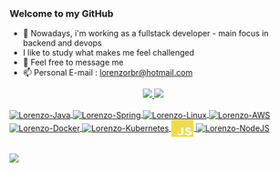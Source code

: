 ### Welcome to my GitHub


- 🔭 Nowadays, i'm working as a fullstack developer - main focus in backend and devops
- I like to study what makes me feel challenged
- 💬 Feel free to message me
- 📫 Personal E-mail : lorenzorbr@hotmail.com

<div align="center">
  <a href="https://github.com/lorenzorbr">
  <img height="180em" src="https://github-readme-stats.vercel.app/api?username=lorenzorbr&show_icons=true&theme=midnight-purple&include_all_commits=true&count_private=true"/>
  <img height="180em" src="https://github-readme-stats.vercel.app/api/top-langs/?username=lorenzorbr&layout=compact&langs_count=7&theme=midnight-purple"/>
</div>
<div style="display: inline_block"><br>
  <img align="center" alt="Lorenzo-Java" height="30" width="40" src="https://cdn.jsdelivr.net/gh/devicons/devicon/icons/java/java-original.svg">
  <img align="center" alt="Lorenzo-Spring" height="30" width="40" src="https://cdn.jsdelivr.net/gh/devicons/devicon/icons/spring/spring-original-wordmark.svg">
  <img align="center" alt="Lorenzo-Linux" height="30" width="40" src="https://cdn.jsdelivr.net/gh/devicons/devicon/icons/linux/linux-original.svg">
  <img align="center" alt="Lorenzo-AWS" height="30" width="40" src="https://cdn.jsdelivr.net/gh/devicons/devicon/icons/amazonwebservices/amazonwebservices-plain-wordmark.svg">
  <img align="center" alt="Lorenzo-Docker" height="30" width="40" src="https://cdn.jsdelivr.net/gh/devicons/devicon/icons/docker/docker-original-wordmark.svg">
  <img align="center" alt="Lorenzo-Kubernetes" height="30" width="40" src="https://cdn.jsdelivr.net/gh/devicons/devicon/icons/kubernetes/kubernetes-plain-wordmark.svg">
  <img align="center" alt="Lorenzo-Js" height="30" width="40" src="https://raw.githubusercontent.com/devicons/devicon/master/icons/javascript/javascript-plain.svg">
  <img align="center" alt="Lorenzo-NodeJS" height="30" width="40" src="https://cdn.jsdelivr.net/gh/devicons/devicon/icons/nodejs/nodejs-original-wordmark.svg">
  
</div>
  
  ##
 
<div> 
  <a href="https://www.linkedin.com/in/lorenzo-bragagnolo/" target="_blank"><img src="https://img.shields.io/badge/-LinkedIn-%230077B5?style=for-the-badge&logo=linkedin&logoColor=white" target="_blank"></a> 
  
 </div>
